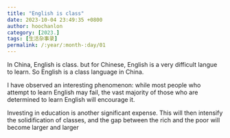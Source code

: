 ```yaml
---
title: "English is class"
date: 2023-10-04 23:49:35 +0800
author: hoochanlon
category: [2023.]
tags: [生活杂事录]
permalink: /:year/:month-:day/01
---
```


In China, English is class. but for Chinese, English is a very difficult langue to learn. So English is a class language in China.

<!-- more -->

I have observed an interesting phenomenon: while most people who attempt to learn English may fail, the vast majority of
those who are determined to learn English will encourage it.

Investing in education is another significant expense. This will then intensify the solidification of classes,
and the gap between the rich and the poor will become larger and larger
